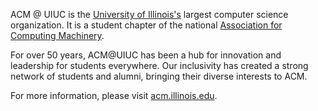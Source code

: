 ACM @ UIUC is the [University of Illinois's](https://cs.illinois.edu) largest computer science organization. It is a student chapter of the national [Association for Computing Machinery](https://acm.org).

For over 50 years, ACM@UIUC has been a hub for innovation and leadership for students everywhere. Our inclusivity has created a strong network of students and alumni, bringing their diverse interests to ACM.

For more information, please visit [acm.illinois.edu](https://acm.illinois.edu).
